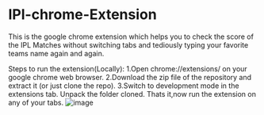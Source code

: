 # IPl-chrome-Extension

This is the google chrome extension which helps you to check the score of the IPL Matches without switching tabs and tediously typing your favorite teams name again and again.

Steps to run the extension(Locally):
1.Open chrome://extensions/ on your google chrome web browser.
2.Download the zip file of the repository and extract it (or just clone the repo).
3.Switch to development mode in the extensions tab.
Unpack the folder cloned.
Thats it,now run the extension on any of your tabs.
![image](https://github.com/SanjuBadgujar/IPl-chrome-Extension/assets/136180142/42d3b1db-9b62-44e0-8bea-e7205d858442)


